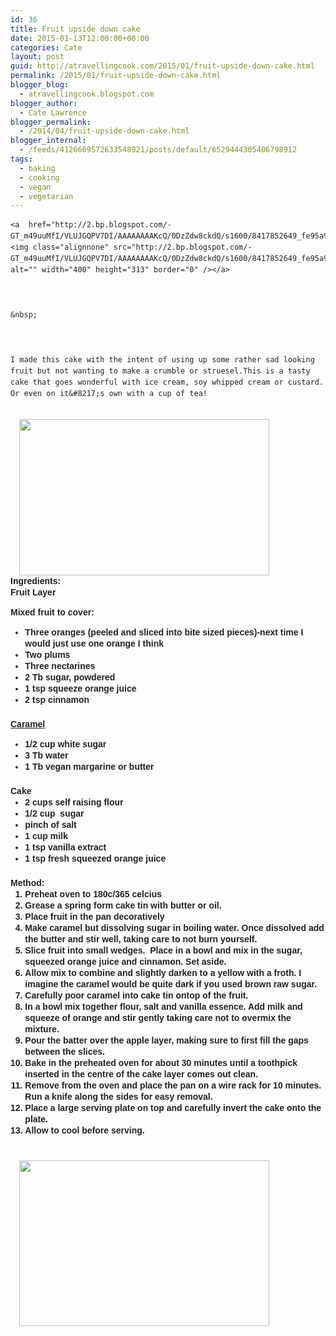 ```yaml
---
id: 36
title: Fruit upside down cake
date: 2015-01-13T12:00:00+00:00
categories: Cate
layout: post
guid: http://atravellingcook.com/2015/01/fruit-upside-down-cake.html
permalink: /2015/01/fruit-upside-down-cake.html
blogger_blog:
  - atravellingcook.blogspot.com
blogger_author:
  - Cate Lawrence
blogger_permalink:
  - /2014/04/fruit-upside-down-cake.html
blogger_internal:
  - /feeds/4126609572633548921/posts/default/6529444305406798912
tags:
  - baking
  - cooking
  - vegan
  - vegetarian
---
```

<div style="color: #222222; line-height: 18px; margin-bottom: 1.5em; padding: 0px;">
  
    <a  href="http://2.bp.blogspot.com/-GT_m49uuMfI/VLUJGQPV7DI/AAAAAAAAKcQ/0DzZdw8ckdQ/s1600/8417852649_fe95a9b042_k.jpg"><img class="alignnone" src="http://2.bp.blogspot.com/-GT_m49uuMfI/VLUJGQPV7DI/AAAAAAAAKcQ/0DzZdw8ckdQ/s1600/8417852649_fe95a9b042_k.jpg" alt="" width="400" height="313" border="0" /></a>
  
  
  
    &nbsp;
  
  
  
    I made this cake with the intent of using up some rather sad looking fruit but not wanting to make a crumble or struesel.This is a tasty cake that goes wonderful with ice cream, soy whipped cream or custard. Or even on it&#8217;s own with a cup of tea!
  


<div style="color: #222222; line-height: 18px; margin-bottom: 1.5em; padding: 0px;">
                              <a style="margin-left: 1em; margin-right: 1em; text-align: center;" href="http://2.bp.blogspot.com/-6bOckbcw7OY/VLUJFq81G0I/AAAAAAAAKcI/YzEbBnnR1CY/s1600/8417875067_8d9f82b8f5_k.jpg"><img src="http://2.bp.blogspot.com/-6bOckbcw7OY/VLUJFq81G0I/AAAAAAAAKcI/YzEbBnnR1CY/s1600/8417875067_8d9f82b8f5_k.jpg" alt="" width="400" height="250" border="0" /></a>




<div style="color: #222222; line-height: 18px; margin-bottom: 1.5em; padding: 0px;">
  <span style="font-family: Arial, Helvetica, sans-serif; font-weight: bold;">Ingredients:


<div style="color: #222222; line-height: 18px; margin-bottom: 1.5em; padding: 0px;">
  Fruit Layer


<span style="color: #222222; font-family: Arial, Helvetica, sans-serif; line-height: 18px;">Mixed fruit to cover:

<ul style="color: #222222; line-height: 18px; margin: 0px 0px 1.5em 1.667em; padding: 0px;">
  <li style="margin: 0px; padding: 0px;">
    Three oranges (peeled and sliced into bite sized pieces)-next time I would just use one orange I think
  </li>
  <li style="margin: 0px; padding: 0px;">
    Two plums
  </li>
  <li style="margin: 0px; padding: 0px;">
    Three nectarines
  </li>
  <li style="margin: 0px; padding: 0px;">
    2 Tb sugar, powdered
  </li>
  <li style="margin: 0px; padding: 0px;">
    1 tsp squeeze orange juice
  </li>
  <li style="margin: 0px; padding: 0px;">
    2 tsp cinnamon
  </li>
</ul>

<span style="color: #222222; line-height: 18px; text-decoration: underline;">Caramel

<ul style="color: #222222; line-height: 18px; margin: 0px 0px 1.5em 1.667em; padding: 0px;">
  <li style="margin: 0px; padding: 0px;">
    1/2 cup white sugar
  </li>
  <li style="margin: 0px; padding: 0px;">
    3 Tb water
  </li>
  <li style="margin: 0px; padding: 0px;">
    1 Tb vegan margarine or butter
  </li>
</ul>

<div style="color: #222222; line-height: 18px; margin-bottom: 1.5em; padding: 0px;">
  Cake


<ul style="color: #222222; line-height: 18px; margin: 0px 0px 1.5em 1.667em; padding: 0px;">
  <li>
    2 cups self raising flour 
  </li>
  <li style="margin: 0px; padding: 0px;">
    1/2 cup  sugar
  </li>
  <li style="margin: 0px; padding: 0px;">
    pinch of salt
  </li>
  <li style="margin: 0px; padding: 0px;">
    1 cup milk
  </li>
  <li style="margin: 0px; padding: 0px;">
    1 tsp vanilla extract
  </li>
  <li style="margin: 0px; padding: 0px;">
    1 tsp fresh squeezed orange juice
  </li>
</ul>

<div style="color: #222222; line-height: 18px; margin-bottom: 1.5em; padding: 0px;">
  <span style="font-family: Arial, Helvetica, sans-serif; font-weight: bold;">Method:


<ol style="color: #222222; line-height: 18px; margin: 0px 0px 1.5em 1.667em; padding: 0px;">
  <li style="margin: 0px; padding: 0px;">
    Preheat oven to 180c/365 celcius
  </li>
  <li style="margin: 0px; padding: 0px;">
    Grease a spring form cake tin with butter or oil.
  </li>
  <li style="margin: 0px; padding: 0px;">
    Place fruit in the pan decoratively
  </li>
  <li style="margin: 0px; padding: 0px;">
    Make caramel but dissolving sugar in boiling water. Once dissolved add the butter and stir well, taking care to not burn yourself.
  </li>
  <li style="margin: 0px; padding: 0px;">
    Slice fruit into small wedges.  Place in a bowl and mix in the sugar, squeezed orange juice and cinnamon. Set aside.
  </li>
  <li style="margin: 0px; padding: 0px;">
    Allow mix to combine and slightly darken to a yellow with a froth. I imagine the caramel would be quite dark if you used brown raw sugar.
  </li>
  <li style="margin: 0px; padding: 0px;">
    Carefully poor caramel into cake tin ontop of the fruit.
  </li>
  <li style="margin: 0px; padding: 0px;">
    In a bowl mix together flour, salt and vanilla essence. Add milk and squeeze of orange and stir gently taking care not to overmix the mixture. 
  </li>
  <li style="margin: 0px; padding: 0px;">
    Pour the batter over the apple layer, making sure to first fill the gaps between the slices. 
  </li>
  <li style="margin: 0px; padding: 0px;">
    Bake in the preheated oven for about 30 minutes until a toothpick inserted in the centre of the cake layer comes out clean.
  </li>
  <li style="margin: 0px; padding: 0px;">
    Remove from the oven and place the pan on a wire rack for 10 minutes. Run a knife along the sides for easy removal.
  </li>
  <li style="margin: 0px; padding: 0px;">
    Place a large serving plate on top and carefully invert the cake onto the plate.
  </li>
  <li style="margin: 0px; padding: 0px;">
    Allow to cool before serving. 
  </li>
</ol>


                           <a style="line-height: 18px; margin-left: 1em; margin-right: 1em; text-align: center;" href="http://1.bp.blogspot.com/-NmgmNTRLocE/VLUJGdNljwI/AAAAAAAAKcM/rJx-AuMD5G0/s1600/8417859191_19ccd45f3b_k.jpg"><img src="http://1.bp.blogspot.com/-NmgmNTRLocE/VLUJGdNljwI/AAAAAAAAKcM/rJx-AuMD5G0/s1600/8417859191_19ccd45f3b_k.jpg" alt="" width="400" height="265" border="0" /></a>

